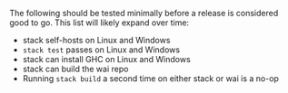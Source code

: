 The following should be tested minimally before a release is considered good
to go. This list will likely expand over time:

* stack self-hosts on Linux and Windows
* `stack test` passes on Linux and Windows
* stack can install GHC on Linux and Windows
* stack can build the wai repo
* Running `stack build` a second time on either stack or wai is a no-op
